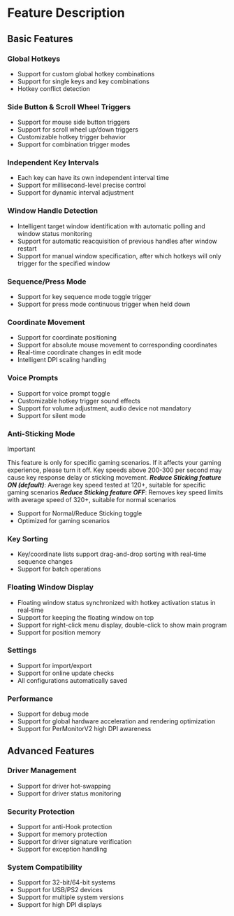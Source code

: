 # Feature Description

## Basic Features

### Global Hotkeys
- Support for custom global hotkey combinations
- Support for single keys and key combinations
- Hotkey conflict detection

### Side Button & Scroll Wheel Triggers
- Support for mouse side button triggers
- Support for scroll wheel up/down triggers
- Customizable hotkey trigger behavior
- Support for combination trigger modes

### Independent Key Intervals
- Each key can have its own independent interval time
- Support for millisecond-level precise control
- Support for dynamic interval adjustment

### Window Handle Detection
- Intelligent target window identification with automatic polling and window status monitoring
- Support for automatic reacquisition of previous handles after window restart
- Support for manual window specification, after which hotkeys will only trigger for the specified window

### Sequence/Press Mode
- Support for key sequence mode toggle trigger
- Support for press mode continuous trigger when held down

### Coordinate Movement
- Support for coordinate positioning
- Support for absolute mouse movement to corresponding coordinates
- Real-time coordinate changes in edit mode
- Intelligent DPI scaling handling

### Voice Prompts
- Support for voice prompt toggle
- Customizable hotkey trigger sound effects
- Support for volume adjustment, audio device not mandatory
- Support for silent mode

### Anti-Sticking Mode
> [!IMPORTANT]
> This feature is only for specific gaming scenarios. If it affects your gaming experience, please turn it off.
> Key speeds above 200-300 per second may cause key response delay or sticking movement.
> _**Reduce Sticking feature ON (default)**_: Average key speed tested at 120+, suitable for specific gaming scenarios
> _**Reduce Sticking feature OFF**_: Removes key speed limits with average speed of 320+, suitable for normal scenarios

- Support for Normal/Reduce Sticking toggle
- Optimized for gaming scenarios

### Key Sorting
- Key/coordinate lists support drag-and-drop sorting with real-time sequence changes
- Support for batch operations

### Floating Window Display
- Floating window status synchronized with hotkey activation status in real-time
- Support for keeping the floating window on top
- Support for right-click menu display, double-click to show main program
- Support for position memory

### Settings
- Support for import/export
- Support for online update checks
- All configurations automatically saved

### Performance
- Support for debug mode
- Support for global hardware acceleration and rendering optimization
- Support for PerMonitorV2 high DPI awareness

## Advanced Features

### Driver Management
- Support for driver hot-swapping
- Support for driver status monitoring

### Security Protection
- Support for anti-Hook protection
- Support for memory protection
- Support for driver signature verification
- Support for exception handling

### System Compatibility
- Support for 32-bit/64-bit systems
- Support for USB/PS2 devices
- Support for multiple system versions
- Support for high DPI displays 
